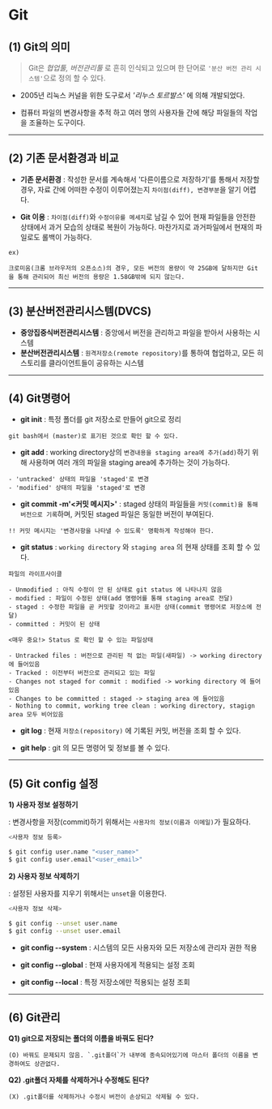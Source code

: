 # Git

## (1) Git의 의미

> Git은 *협업툴, 버전관리툴* 로 흔히 인식되고 있으며 한 단어로 `'분산 버전 관리 시스템'`으로 정의 할 수 있다.

- 2005년 리눅스 커널을 위한 도구로서 *'리누스 토르발스'* 에 의해 개발되었다.

- 컴퓨터 파일의 변경사항을 추적 하고 여러 명의 사용자들 간에 해당 파일들의 작업을 조율하는 도구이다.

---

## (2) 기존 문서환경과 비교
- **기존  문서환경** : 작성한 문서를 계속해서 '다른이름으로 저장하기'를 통해서 저장할 경우, 자료 간에 어떠한 수정이 이루어졌는지 `차이점(diff), 변경부분`을 알기 어렵다.

- **Git 이용** : `차이점(diff)`와 `수정이유를 메세지`로 남길 수 있어 현재 파일들을 안전한 상태에서 과거 모습의 상태로 복원이 가능하다. 마찬가지로 과거파일에서 현재의 파일로도 롤백이 가능하다.

```
ex)

크로미움(크롬 브라우저의 오픈소스)의 경우, 모든 버전의 용량이 약 25GB에 달하지만 Git을 통해 관리되어 최신 버전의 용량은 1.58GB밖에 되지 않는다.
```

---

## (3) 분산버전관리시스템(DVCS)

- **중앙집중식버전관리시스템** : 중앙에서 버전을 관리하고 파일을 받아서 사용하는 시스템
- **분산버전관리시스템** : `원격저장소(remote repository)`를 통하여 협업하고, 모든 히스토리를 클라이언트들이 공유하는 시스템

---

## (4) Git명령어

- **git init** : 특정 폴더를 git 저장소로 만들어 git으로 정리

```
git bash에서 (master)로 표기된 것으로 확인 할 수 있다.
```

- **git add <file>** : working directory상의 `변경내용을 staging area에 추가(add)`하기 위해 사용하며 여러 개의 파일을 staging area에 추가하는 것이 가능하다.

```
- 'untracked' 상태의 파일을 'staged'로 변경
- 'modified' 상태의 파일을 'staged'로 변경
```

- **git commit -m'<커밋 메시지>'** : staged 상태의 파일들을 `커밋(commit)을 통해 버전으로 기록`하며, 커밋된 staged 파일은 동일한 버전이 부여된다.

```
!! 커밋 메시지는 '변경사항을 나타낼 수 있도록' 명확하게 작성해야 한다.
```

- **git status** : `working directory` 와 `staging area` 의 현재 상태를 조회 할 수 있다.

```
파일의 라이프사이클

- Unmodified : 아직 수정이 안 된 상태로 git status 에 나타나지 않음
- modified : 파일이 수정된 상태(add 명령어를 통해 staging area로 전달)
- staged : 수정한 파일을 곧 커밋할 것이라고 표시한 상태(commit 명령어로 저장소에 전달)
- committed : 커밋이 된 상태

<매우 중요!> Status 로 확인 할 수 있는 파일상태

- Untracked files : 버전으로 관리된 적 없는 파일(새파일) -> working directory 에 들어있음
- Tracked : 이전부터 버전으로 관리되고 있는 파일
- Changes not staged for commit : modified -> working directory 에 들어있음
- Changes to be committed : staged -> staging area 에 들어있음
- Nothing to commit, working tree clean : working directory, stagign area 모두 비어있음
```

- **git log** : 현재 `저장소(repository)` 에 기록된 커밋, 버전을 조회 할 수 있다.

- **git help** : git 의 모든 명령어 및 정보를 볼 수 있다.

---

## (5) Git config 설정

**1) 사용자 정보 설정하기**

: 변경사항을 저장(commit)하기 위해서는 `사용자의 정보(이름과 이메일)`가 필요하다.

  ```bash
  <사용자 정보 등록>

  $ git config user.name "<user_name>"
  $ git config user.email"<user_email>"
  ```

**2) 사용자 정보 삭제하기**

: 설정된 사용자를 지우기 위해서는 `unset`을 이용한다.

  ```bash
  <사용자 정보 삭제>

  $ git config --unset user.name
  $ git config --unset user.email
  ```

- **git config --system** : 시스템의 모든 사용자와 모든 저장소에 관리자 권한 적용

- **git config --global** : 현재 사용자에게 적용되는 설정 조회

- **git config --local** : 특정 저장소에만 적용되는 설정 조회

---

## (6) Git관리

**Q1) git으로 저장되는 폴더의 이름을 바꿔도 된다?**

```
(O) 바꿔도 문제되지 않음. `.git폴더`가 내부에 종속되어있기에 마스터 폴더의 이름을 변경하여도 상관없다.
```

**Q2) .git폴더 자체를 삭제하거나 수정해도 된다?**

```
(X) .git폴더를 삭제하거나 수정시 버전이 손상되고 삭제될 수 있다.
```